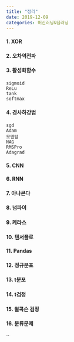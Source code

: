 ```yaml
---
title: "정리"
date: 2019-12-09
categories: 머신러닝&딥러닝
---
```


#### 1.	XOR
#### 2.	오차역전파
#### 3.	활성화함수
```
sigmoid
ReLu
tank
softmax
```
#### 4.	경사하강법
````
sgd
Adam
모멘텀
NAG
RMSPro
Adagrad
````
#### 5.	CNN
#### 6.	RNN
#### 7.	아나콘다
#### 8.	넘파이
#### 9.	케라스
#### 10.	텐서플로
#### 11.	Pandas
#### 12.	정규분포
#### 13.	t분포
#### 14.	t검정
#### 15.	윌콕슨 검정
#### 16.	분류문제

``